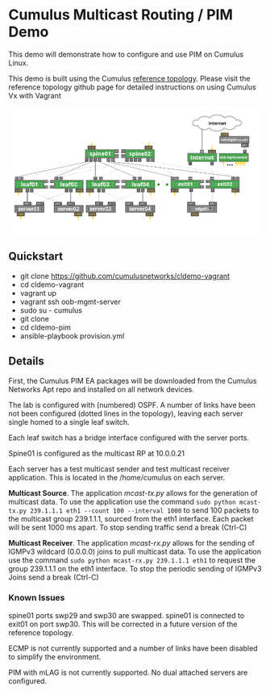 Cumulus Multicast Routing / PIM Demo
================
This demo will demonstrate how to configure and use PIM on Cumulus Linux.

This demo is built using the Cumulus [reference topology](https://github.com/CumulusNetworks/cldemo-vagrant). Please visit the reference topology github page for detailed instructions on using Cumulus Vx with Vagrant

![Diagram](topology.png)

Quickstart
------------------------
* git clone https://github.com/cumulusnetworks/cldemo-vagrant
* cd cldemo-vagrant
* vagrant up
* vagrant ssh oob-mgmt-server
* sudo su - cumulus
* git clone <URL>
* cd cldemo-pim
* ansible-playbook provision.yml

Details
------------------------
First, the Cumulus PIM EA packages will be downloaded from the Cumulus Networks Apt repo and installed on all network devices.

The lab is configured with (numbered) OSPF. A number of links have been not been configured (dotted lines in the topology), leaving each server single homed to a single leaf switch.

Each leaf switch has a bridge interface configured with the server ports.

Spine01 is configured as the multicast RP at 10.0.0.21

Each server has a test multicast sender and test multicast receiver application. This is located in the /home/cumulus on each server.

**Multicast Source**. The application *mcast-tx.py* allows for the generation of multicast data. To use the application use the command
`sudo python mcast-tx.py 239.1.1.1 eth1 --count 100 --interval 1000`
to send 100 packets to the multicast group 239.1.1.1, sourced from the eth1 interface. Each packet will be sent 1000 ms apart.
To stop sending traffic send a break (Ctrl-C)

**Multicast Receiver**. The application *mcast-rx.py* allows for the sending of IGMPv3 wildcard (0.0.0.0) joins to pull multicast data. To use the application use the command
`sudo python mcast-rx.py 239.1.1.1 eth1`
to request the group 239.1.1.1 on the eth1 interface.
To stop the periodic sending of IGMPv3 Joins send a break (Ctrl-C)

### Known Issues
spine01 ports swp29 and swp30 are swapped.  spine01 is connected to exit01 on port swp30. This will be corrected in a future version of the reference topology.

ECMP is not currently supported and a number of links have been disabled to simplify the environment.

PIM with mLAG is not currently supported. No dual attached servers are configured.
